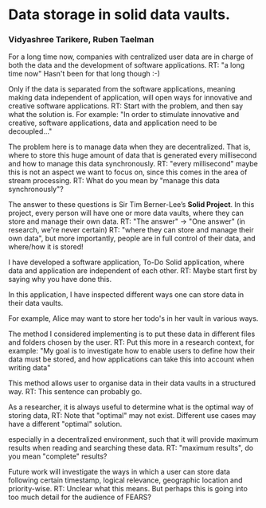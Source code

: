 # Data storage in solid data vaults.

### Vidyashree Tarikere, Ruben Taelman

For a long time now, companies with centralized user data are in charge of both the data and the development of software applications. 
RT: "a long time now" Hasn't been for that long though :-)

Only if the data is separated from the software applications, meaning making data independent of application, will open ways for innovative and creative software applications. 
RT: Start with the problem, and then say what the solution is. For example: "In order to stimulate innovative and creative, software applications, data and application need to be decoupled..."

The problem here is to manage data when they are decentralized. That is, where to store this huge amount of data that is generated every millisecond and how to manage this data synchronously. 
RT: "every millisecond" maybe this is not an aspect we want to focus on, since this comes in the area of stream processing.
RT: What do you mean by "manage this data synchronously"?

The answer to these questions is Sir Tim Berner-Lee’s **Solid Project**. In this project, every person will have one or more data vaults, where they can store and manage their own data. 
RT: "The answer" -> "One answer" (in research, we're never certain)
RT: "where they can store and manage their own data", but more importantly, people are in full control of their data, and where/how it is stored!

I have developed a software application, To-Do Solid application, where data and application are independent of each other. 
RT: Maybe start first by saying why you have done this.

In this application, I have inspected different ways one can store data in their data vaults. 

For example, Alice may want to store her todo's in her vault in various ways.

The method I considered implementing is to put these data in different files and folders chosen by the user. 
RT: Put this more in a research context, for example: "My goal is to investigate how to enable users to define how their data must be stored, and how applications can take this into account when writing data"

This method allows user to organise data in their data vaults in a structured way. 
RT: This sentence can probably go.

<!---  If person A wants to store each todo item in separate files or if she/he wants to store all the todo items in one single file or she/he wants to store todo items in multiple files, it is done by **sparql-update queries**. 

For case 1, whenever a new todo is created, first, a new turtle file is generated and inside which the created todo is inserted. For case 2, all the todos created by the user just go to a fixed place inside the pod. 

For case 3, the user is asked if he wants to put newly created todos inside an existing file or if she/he wants to create a new file to store the todos. Thus, this satisfies all the possible needs a user might have when he wants to manage the data on solid pods. -->

As a researcher, it is always useful to determine what is the optimal way of storing data,
RT: Note that "optimal" may not exist. Different use cases may have a different "optimal" solution.

especially in a decentralized environment, such that it will provide maximum results when reading and searching these data. 
RT: "maximum results", do you mean "complete" results?

Future work will investigate the ways in which a user can store data following certain timestamp, logical relevance, geographic location and priority-wise. 
RT: Unclear what this means. But perhaps this is going into too much detail for the audience of FEARS?


